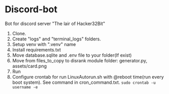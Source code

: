 # Discord-bot
Bot for discord server "The lair of Hacker32Bit"

1. Clone.
2. Create "logs" and "terminal\_logs" folders.
3. Setup venv with ".venv" name
4. Install requirements.txt
5. Move database.sqlite and .env file to your folder(If exist)
6. Move from files\_to\_copy to disrank module folder: generator.py, assets/card.png
7. Run
8. Configure crontab for run LinuxAutorun.sh with @reboot time(run every boot system). See command in cron\_command.txt.
```sudo crontab -u username -e```